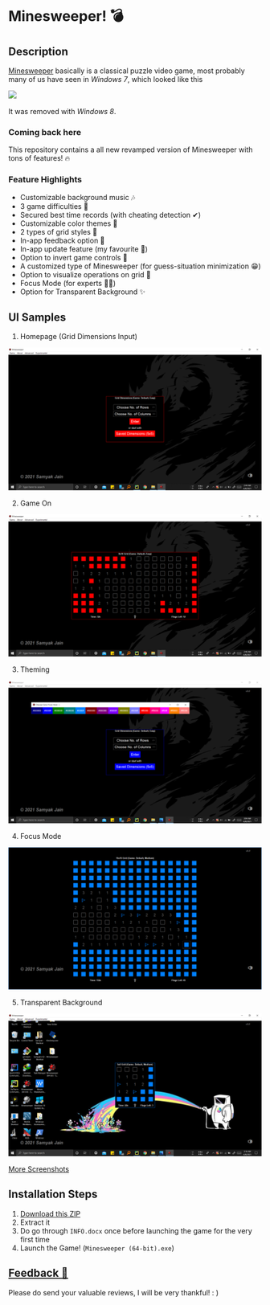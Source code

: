 # Minesweeper! 💣


## Description

[Minesweeper](https://en.wikipedia.org/wiki/Minesweeper_(video_game)) basically is a classical puzzle video game, most probably many of us have seen in _Windows 7_, which looked like this

<img src="https://upload.wikimedia.org/wikipedia/en/9/96/A_commonly_used_style_for_many_microsoft_games%2C_originating_with_Microsoft_Minesweeper.png">

It was removed with _Windows 8_.

### Coming back here
This repository contains a all new revamped version of Minesweeper with tons of features! 🔥

### Feature Highlights
- Customizable background music 🎶
- 3 game difficulties 🧠
- Secured best time records (with cheating detection ✔)
- Customizable color themes 🌈
- 2 types of grid styles 🔳
- In-app feedback option 💌
- In-app update feature (my favourite 🌟)
- Option to invert game controls 🔀
- A customized type of Minesweeper (for guess-situation minimization 😁)
- Option to visualize operations on grid 👀
- Focus Mode (for experts 👨‍💻)
- Option for Transparent Background ✨


## UI Samples

1. Homepage (Grid Dimensions Input)

<img src="Sample%20Screenshots/1%20Homepage.png">

2. Game On

<img src="Sample%20Screenshots/3%20Game%20On.png">

3. Theming

<img src="Sample%20Screenshots/6%20Theming.png">

4. Focus Mode

<img src="Sample%20Screenshots/9%20Focus%20Mode.png">

5. Transparent Background

<img src="Sample%20Screenshots/10%20Transparent%20Background.png">

[More Screenshots](Sample%20Screenshots)


## Installation Steps

1. [Download this ZIP](https://github.com/samyak1409/Minesweeper-for-PC/archive/refs/heads/master.zip)
2. Extract it
3. Do go through `INFO.docx` once before launching the game for the very first time
4. Launch the Game! (`Minesweeper (64-bit).exe`)


## [Feedback 💌](https://github.com/samyak1409/Minesweeper-for-PC#:~:text=In-app%20feedback%20option%20%F0%9F%92%8C)

Please do send your valuable reviews, I will be very thankful! : )
